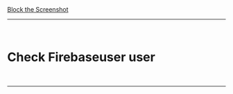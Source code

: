 
<a href="https://github.com/vedatgezme/android_notes/blob/main/activity_settings/blockscreen_shot.java">
 Block the Screenshot
 </a>

<br>
<hr/>
<br>


<h1>Check Firebaseuser user </h1> 


<br>
<hr/>
<br>

